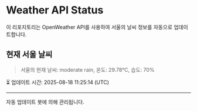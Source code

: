 
# Weather API Status

이 리포지토리는 OpenWeather API를 사용하여 서울의 날씨 정보를 자동으로 업데이트합니다.

## 현재 서울 날씨
> 서울의 현재 날씨: moderate rain, 온도: 29.78°C, 습도: 70%

⏳ 업데이트 시간: 2025-08-18 11:25:14 (UTC)

---
자동 업데이트 봇에 의해 관리됩니다.
